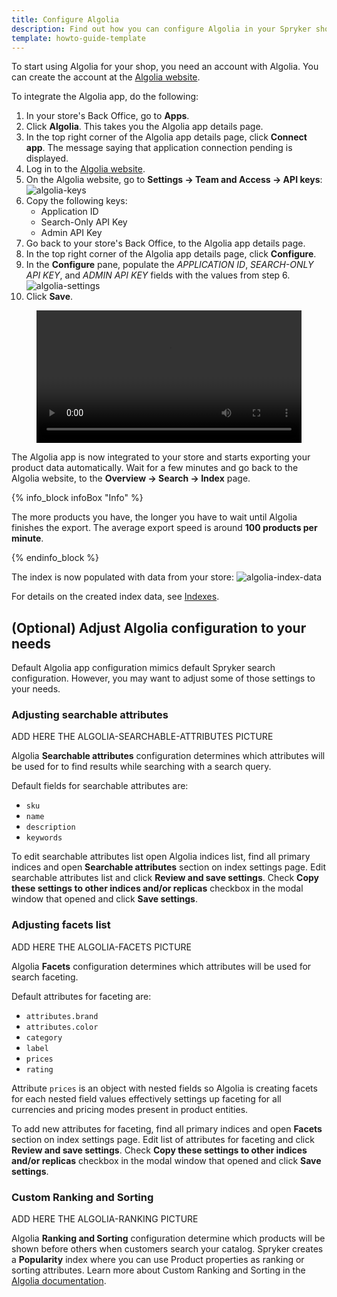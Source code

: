 ```yaml
---
title: Configure Algolia
description: Find out how you can configure Algolia in your Spryker shop
template: howto-guide-template
---
```


To start using Algolia for your shop, you need an account with Algolia. You can create the account at the [Algolia website](https://www.algolia.com).

To integrate the Algolia app, do the following:

1. In your store's Back Office, go to **Apps**.
2. Click **Algolia**. This takes you the Algolia app details page.
3. In the top right corner of the Algolia app details page, click **Connect app**. The message saying that application connection pending is displayed.
4. Log in to the [Algolia website](https://www.algolia.com).
5. On the Algolia website, go to **Settings -> Team and Access -> API keys**:
![algolia-keys](https://spryker.s3.eu-central-1.amazonaws.com/docs/pbc/all/search/algolia/integrate-algolia/algolia-keys.png)
6. Copy the following keys:
    - Application ID
    - Search-Only API Key
    - Admin API Key
7. Go back to your store's Back Office, to the Algolia app details page.
8. In the top right corner of the Algolia app details page, click **Configure**.
9. In the **Configure** pane, populate the _APPLICATION ID_, _SEARCH-ONLY API KEY_, and _ADMIN API KEY_ fields with the values from step 6.
![algolia-settings](https://spryker.s3.eu-central-1.amazonaws.com/docs/pbc/all/search/algolia/integrate-algolia/algolia-settings.png)
10. Click **Save**.

<figure class="video_container">
    <video width="100%" height="auto" controls>
    <source src="https://spryker.s3.eu-central-1.amazonaws.com/docs/pbc/all/search/algolia/integrate-algolia/algolia-integration.mp4" type="video/mp4">
  </video>
</figure>

The Algolia app is now integrated to your store and starts exporting your product data automatically. Wait for a few minutes and go back to the Algolia website, to the **Overview -> Search -> Index** page. 

{% info_block infoBox "Info" %}

The more products you have, the longer you have to wait until Algolia finishes the export. The average export speed is around **100 products per minute**.

{% endinfo_block %}

The index is now populated with data from your store:
![algolia-index-data](https://spryker.s3.eu-central-1.amazonaws.com/docs/pbc/all/search/algolia/integrate-algolia/algolia-index-data.png)

For details on the created index data, see [Indexes](/docs/pbc/all/search/{{page.version}}/third-party-integrations/algolia.html#indexes).

## (Optional) Adjust Algolia configuration to your needs

Default Algolia app configuration mimics default Spryker search configuration. However, you may want to adjust some of those settings to your needs.

### Adjusting searchable attributes

ADD HERE THE ALGOLIA-SEARCHABLE-ATTRIBUTES PICTURE

Algolia **Searchable attributes** configuration determines which attributes will be used for to find results while searching with a search query.

Default fields for searchable attributes are:
- `sku`
- `name`
- `description`
- `keywords`

To edit searchable attributes list open Algolia indices list, find all primary indices and open **Searchable attributes** section on index settings page. Edit searchable attributes list and click **Review and save settings**. Check **Copy these settings to other indices and/or replicas** checkbox in the modal window that opened and click **Save settings**.

### Adjusting facets list

ADD HERE THE ALGOLIA-FACETS PICTURE


Algolia **Facets** configuration determines which attributes will be used for search faceting.

Default attributes for faceting are:
- `attributes.brand`
- `attributes.color`
- `category`
- `label`
- `prices`
- `rating`

Attribute `prices` is an object with nested fields so Algolia is creating facets for each nested field values effectively settings up faceting for all currencies and pricing modes present in product entities.

To add new attributes for faceting, find all primary indices and open **Facets** section on index settings page. Edit list of attributes for faceting and click **Review and save settings**. Check **Copy these settings to other indices and/or replicas** checkbox in the modal window that opened and click **Save settings**.

### Custom Ranking and Sorting

ADD HERE THE ALGOLIA-RANKING PICTURE


Algolia **Ranking and Sorting** configuration determine which products will be shown before others when customers search your catalog. Spryker creates a **Popularity** index where you can use Product properties as ranking or sorting attributes. Learn more about Custom Ranking and Sorting in the [Algolia documentation](https://www.algolia.com/doc/guides/managing-results/must-do/custom-ranking/).
